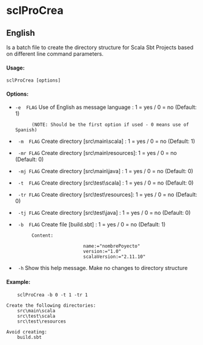 sclProCrea
==============

## English


Is a batch file to create the directory structure for Scala Sbt Projects based on different line command parameters.

#### Usage: 

    sclProCrea [options]

#### Options:

   * `-e  FLAG`   Use of English as message language   : 1 = yes / 0 = no  (Default: 1)
   
               (NOTE: Should be the first option if used - 0 means use of Spanish)
	       
   * ` -m  FLAG`   Create directory [src\main\scala]    : 1 = yes / 0 = no  (Default: 1)
   * ` -mr FLAG`   Create directory [src\main\resources]: 1 = yes / 0 = no  (Default: 0)
   * ` -mj FLAG`   Create directory [src\main\java]     : 1 = yes / 0 = no  (Default: 0)
   * ` -t  FLAG`   Create directory [src\test\scala]    : 1 = yes / 0 = no  (Default: 0)
   * ` -tr FLAG`   Create directory [src\test\resources]: 1 = yes / 0 = no  (Default: 0)
   * ` -tj FLAG`   Create directory [src\test\java]     : 1 = yes / 0 = no  (Default: 0)
   * ` -b  FLAG`   Create file      [build.sbt]         : 1 = yes / 0 = no  (Default: 1)
   
               Content:

                                  name:="nombrePoyecto"
                                  version:="1.0"
                                  scalaVersion:="2.11.10"

   * ` -h`         Show this help message. Make no changes to directory structure

#### Example:

        sclProCrea -b 0 -t 1 -tr 1

    Create the following directories:
        src\main\scala
        src\test\scala
        src\test\resources

    Avoid creating:
        build.sbt
		
